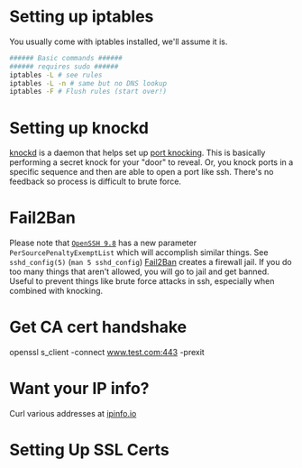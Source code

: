 # Setting up iptables
You usually come with iptables installed, we'll assume it is.

```bash
###### Basic commands ###### 
###### requires sudo ###### 
iptables -L # see rules
iptables -L -n # same but no DNS lookup
iptables -F # Flush rules (start over!)

```

# Setting up knockd
[knockd](https://man.archlinux.org/man/knockd.1) is a daemon that helps set up
[port knocking](https://wiki.archlinux.org/title/Port_knocking).
This is basically performing a secret knock for your "door" to reveal.
Or, you knock ports in a specific sequence and then are able to open a port like
ssh.
There's no feedback so process is difficult to brute force.

# Fail2Ban
Please note that [`OpenSSH 9.8`](https://www.openssh.com/txt/release-9.8) has a new parameter `PerSourcePenaltyExemptList`
which will accomplish similar things.
See `sshd_config(5)` (`man 5 sshd_config`)
[Fail2Ban](https://wiki.archlinux.org/title/fail2ban) creates a firewall jail.
If you do too many things that aren't allowed, you will go to jail and get
banned.
Useful to prevent things like brute force attacks in ssh, especially when
combined with knocking.

# Get CA cert handshake
openssl s_client -connect www.test.com:443 -prexit

# Want your IP info?
Curl various addresses at [ipinfo.io](https://ipinfo.io/)

# Setting Up SSL Certs
